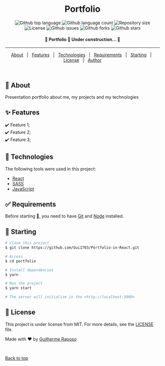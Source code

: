 <div align="center" id="top"> 


  <!-- <a href="https://portfolio.netlify.app">Portfolio</a> -->
</div>

<h1 align="center">Portfolio</h1>

<p align="center">
  <img alt="Github top language" src="https://img.shields.io/github/languages/top/Gui1703/Portfolio-in-React?color=56BEB8">

  <img alt="Github language count" src="https://img.shields.io/github/languages/count/Gui1703/Portfolio-in-React?color=56BEB8">

  <img alt="Repository size" src="https://img.shields.io/github/repo-size/Gui1703/Portfolio-in-React?color=56BEB8">

  <img alt="License" src="https://img.shields.io/github/license/Gui1703/Portfolio-in-React?color=56BEB8">

   <img alt="Github issues" src="https://img.shields.io/github/issues/Gui1703/Portfolio-in-React?color=56BEB8" />

   <img alt="Github forks" src="https://img.shields.io/github/forks/Gui1703/Portfolio-in-React?color=56BEB8" />

   <img alt="Github stars" src="https://img.shields.io/github/stars/Gui1703/Portfolio-in-React?color=56BEB8" />
</p>

<!-- Status -->

 <h4 align="center"> 
	🚧  Portfolio 🚀 Under construction...  🚧
</h4> 

<hr> 

<p align="center">
  <a href="#dart-about">About</a> &#xa0; | &#xa0; 
  <a href="#sparkles-features">Features</a> &#xa0; | &#xa0;
  <a href="#rocket-technologies">Technologies</a> &#xa0; | &#xa0;
  <a href="#white_check_mark-requirements">Requirements</a> &#xa0; | &#xa0;
  <a href="#checkered_flag-starting">Starting</a> &#xa0; | &#xa0;
  <a href="#memo-license">License</a> &#xa0; | &#xa0;
  <a href="https://github.com/Gui1703" target="_blank">Author</a>
</p>

<br>

## :dart: About ##

Presentation portfolio about me, my projects and my technologies

## :sparkles: Features ##

:heavy_check_mark: Feature 1;\
:heavy_check_mark: Feature 2;\
:heavy_check_mark: Feature 3;

## :rocket: Technologies ##

The following tools were used in this project:

- [React](https://pt-br.reactjs.org/)
- [SASS](https://sass-lang.com)
- [JavaScript](https://www.javascript.com)

## :white_check_mark: Requirements ##

Before starting :checkered_flag:, you need to have [Git](https://git-scm.com) and [Node](https://nodejs.org/en/) installed.

## :checkered_flag: Starting ##

```bash
# Clone this project
$ git clone https://github.com/Gui1703/Portfolio-in-React.git

# Access
$ cd portfolio

# Install dependencies
$ yarn

# Run the project
$ yarn start

# The server will initialize in the <http://localhost:3000>
```

## :memo: License ##

This project is under license from MIT. For more details, see the [LICENSE](LICENSE.md) file.


Made with :heart: by <a href="https://github.com/Gui1703" target="_blank">Guilherme Raposo</a>

&#xa0;

<a href="#top">Back to top</a>

